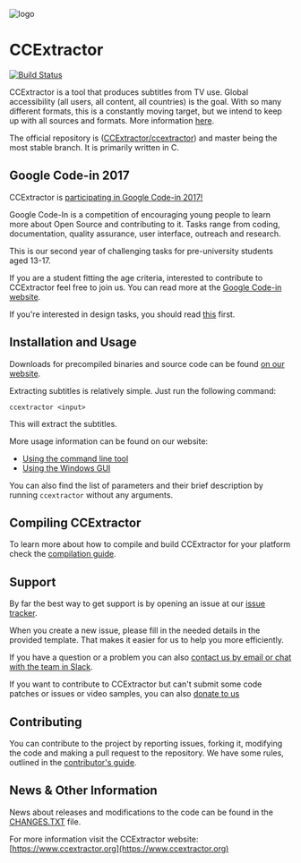
![logo](https://avatars3.githubusercontent.com/u/7253637?v=3&s=100)
 
# CCExtractor 

[![Build Status](https://travis-ci.org/CCExtractor/ccextractor.svg?branch=master)](https://travis-ci.org/CCExtractor/ccextractor)

CCExtractor is a tool that produces subtitles from TV use. Global accessibility (all users, all content, all countries) is the goal. With so many different formats, this is a constantly moving target, but we intend to keep up with all sources and formats.
More information [here](https://ccextractor.org/public:general:about_the_org). 

The official repository is ([CCExtractor/ccextractor](https://github.com/CCExtractor/ccextractor)) and master being the most stable branch. It is primarily written in C.

## Google Code-in 2017
CCExtractor is [participating in Google Code-in 2017!](https://ccextractor.org/public:codein:welcome_2017) 

Google Code-In is a competition of encouraging young people to learn more about Open Source and contributing to it. Tasks range from coding, documentation, quality assurance, user interface, outreach and research.

This is our second year of challenging tasks for pre-university students aged 13-17.

If you are a student fitting the age criteria, interested to contribute to CCExtractor feel free to join us. You can read more at the [Google Code-in website](https://codein.withgoogle.com).

If you're interested in design tasks, you should read [this](https://www.ccextractor.org/public:codein:google_code-in_2017_code-in_for_designers) first. 

## Installation and Usage

Downloads for precompiled binaries and source code can be found [on our website](https://www.ccextractor.org?id=public:general:downloads).

Extracting subtitles is relatively simple. Just run the following command:

```ccextractor <input>```

This will extract the subtitles.

More usage information can be found on our website:

- [Using the command line tool](https://www.ccextractor.org/doku.php?id=public:general:command_line_usage)
- [Using the Windows GUI](https://www.ccextractor.org/doku.php?id=public:general:win_gui_usage)

You can also find the list of parameters and their brief description by running `ccextractor` without any arguments.

## Compiling CCExtractor

To learn more about how to compile and build CCExtractor for your platform check the [compilation guide](docs/COMPILATION.MD).

## Support

By far the best way to get support is by opening an issue at our [issue tracker](https://github.com/CCExtractor/ccextractor/issues). 

When you create a new issue, please fill in the needed details in the provided template. That makes it easier for us to help you more efficiently.

If you have a question or a problem you can also [contact us by email or chat with the team in Slack](https://www.ccextractor.org/doku.php?id=public:general:support). 

If you want to contribute to CCExtractor but can't submit some code patches or issues or video samples, you can also [donate to us](https://www.ccextractor.org/public:general:http:sourceforge.net_donate_index.php?group_id=190832) 

## Contributing

You can contribute to the project by reporting issues, forking it, modifying the code and making a pull request to the repository. We have some rules, outlined in the [contributor's guide](.github/CONTRIBUTING.md).

## News & Other Information

News about releases and modifications to the code can be found in the [CHANGES.TXT](docs/CHANGES.TXT) file. 

For more information visit the CCExtractor website: [https://www.ccextractor.org](https://www.ccextractor.org)
